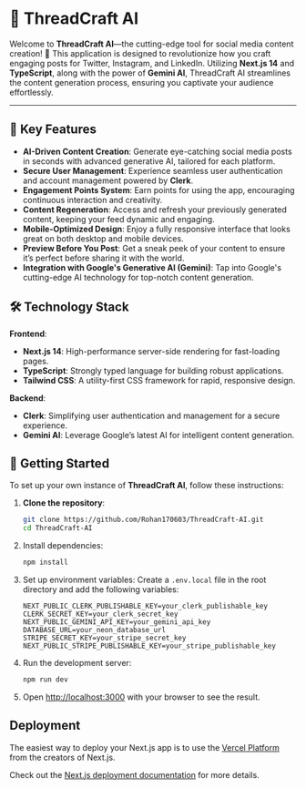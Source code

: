 # 🎉 ThreadCraft AI

Welcome to **ThreadCraft AI**—the cutting-edge tool for social media content creation! 🚀 This application is designed to revolutionize how you craft engaging posts for Twitter, Instagram, and LinkedIn. Utilizing **Next.js 14** and **TypeScript**, along with the power of **Gemini AI**, ThreadCraft AI streamlines the content generation process, ensuring you captivate your audience effortlessly.

---

## 🌟 Key Features

- **AI-Driven Content Creation**: Generate eye-catching social media posts in seconds with advanced generative AI, tailored for each platform.
- **Secure User Management**: Experience seamless user authentication and account management powered by **Clerk**.
- **Engagement Points System**: Earn points for using the app, encouraging continuous interaction and creativity.
- **Content Regeneration**: Access and refresh your previously generated content, keeping your feed dynamic and engaging.
- **Mobile-Optimized Design**: Enjoy a fully responsive interface that looks great on both desktop and mobile devices.
- **Preview Before You Post**: Get a sneak peek of your content to ensure it’s perfect before sharing it with the world.
- **Integration with Google's Generative AI (Gemini)**: Tap into Google's cutting-edge AI technology for top-notch content generation.

## 🛠 Technology Stack

**Frontend**:
- **Next.js 14**: High-performance server-side rendering for fast-loading pages.
- **TypeScript**: Strongly typed language for building robust applications.
- **Tailwind CSS**: A utility-first CSS framework for rapid, responsive design.

**Backend**:
- **Clerk**: Simplifying user authentication and management for a secure experience.
- **Gemini AI**: Leverage Google’s latest AI for intelligent content generation.

## 🚀 Getting Started

To set up your own instance of **ThreadCraft AI**, follow these instructions:

1. **Clone the repository**:
   ```bash
   git clone https://github.com/Rohan170603/ThreadCraft-AI.git
   cd ThreadCraft-AI
   ```

2. Install dependencies:

   ```bash
   npm install
   ```

3. Set up environment variables:
   Create a `.env.local` file in the root directory and add the following variables:

   ```
   NEXT_PUBLIC_CLERK_PUBLISHABLE_KEY=your_clerk_publishable_key
   CLERK_SECRET_KEY=your_clerk_secret_key
   NEXT_PUBLIC_GEMINI_API_KEY=your_gemini_api_key
   DATABASE_URL=your_neon_database_url
   STRIPE_SECRET_KEY=your_stripe_secret_key
   NEXT_PUBLIC_STRIPE_PUBLISHABLE_KEY=your_stripe_publishable_key
   ```

4. Run the development server:

   ```bash
   npm run dev
   ```

5. Open [http://localhost:3000](http://localhost:3000) with your browser to see the result.

## Deployment

The easiest way to deploy your Next.js app is to use the [Vercel Platform](https://vercel.com/new?utm_medium=default-template&filter=next.js&utm_source=create-next-app&utm_campaign=create-next-app-readme) from the creators of Next.js.

Check out the [Next.js deployment documentation](https://nextjs.org/docs/deployment) for more details.


